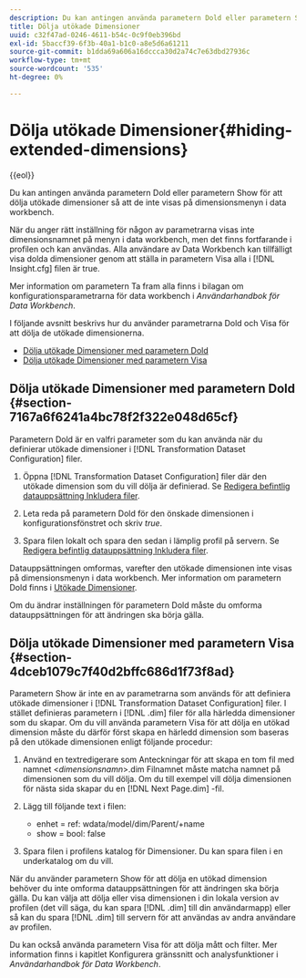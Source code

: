 ```yaml
---
description: Du kan antingen använda parametern Dold eller parametern Show för att dölja utökade dimensioner så att de inte visas på dimensionsmenyn i data workbench.
title: Dölja utökade Dimensioner
uuid: c32f47ad-0246-4611-b54c-0c9f0eb396bd
exl-id: 5baccf39-6f3b-40a1-b1c0-a8e5d6a61211
source-git-commit: b1dda69a606a16dccca30d2a74c7e63dbd27936c
workflow-type: tm+mt
source-wordcount: '535'
ht-degree: 0%

---
```


# Dölja utökade Dimensioner{#hiding-extended-dimensions}

{{eol}}

Du kan antingen använda parametern Dold eller parametern Show för att dölja utökade dimensioner så att de inte visas på dimensionsmenyn i data workbench.

När du anger rätt inställning för någon av parametrarna visas inte dimensionsnamnet på menyn i data workbench, men det finns fortfarande i profilen och kan användas. Alla användare av Data Workbench kan tillfälligt visa dolda dimensioner genom att ställa in parametern Visa alla i [!DNL Insight.cfg] filen är true.

Mer information om parametern Ta fram alla finns i bilagan om konfigurationsparametrarna för data workbench i *Användarhandbok för Data Workbench*.

I följande avsnitt beskrivs hur du använder parametrarna Dold och Visa för att dölja de utökade dimensionerna.

* [Dölja utökade Dimensioner med parametern Dold](../../../../home/c-dataset-const-proc/c-dataset-config-tools/c-hide-dataset-comp/c-hide-ex-dim.md#section-7167a6f6241a4bc78f2f322e048d65cf)
* [Dölja utökade Dimensioner med parametern Visa](../../../../home/c-dataset-const-proc/c-dataset-config-tools/c-hide-dataset-comp/c-hide-ex-dim.md#section-4dceb1079c7f40d2bffc686d1f73f8ad)

## Dölja utökade Dimensioner med parametern Dold {#section-7167a6f6241a4bc78f2f322e048d65cf}

Parametern Dold är en valfri parameter som du kan använda när du definierar utökade dimensioner i [!DNL Transformation Dataset Configuration] filer.

1. Öppna [!DNL Transformation Dataset Configuration] filer där den utökade dimension som du vill dölja är definierad. Se [Redigera befintlig datauppsättning Inkludera filer](../../../../home/c-dataset-const-proc/c-dataset-inc-files/c-work-dataset-inc-files/t-edit-ex-dataset-inc-files.md#task-456c04e38ebc425fb35677a6bb6aa077).

1. Leta reda på parametern Dold för den önskade dimensionen i konfigurationsfönstret och skriv *true*.
1. Spara filen lokalt och spara den sedan i lämplig profil på servern. Se [Redigera befintlig datauppsättning Inkludera filer](../../../../home/c-dataset-const-proc/c-dataset-inc-files/c-work-dataset-inc-files/t-edit-ex-dataset-inc-files.md#task-456c04e38ebc425fb35677a6bb6aa077).

Datauppsättningen omformas, varefter den utökade dimensionen inte visas på dimensionsmenyn i data workbench. Mer information om parametern Dold finns i [Utökade Dimensioner](../../../../home/c-dataset-const-proc/c-ex-dim/c-abt-ex-dim.md).

Om du ändrar inställningen för parametern Dold måste du omforma datauppsättningen för att ändringen ska börja gälla.

## Dölja utökade Dimensioner med parametern Visa {#section-4dceb1079c7f40d2bffc686d1f73f8ad}

Parametern Show är inte en av parametrarna som används för att definiera utökade dimensioner i [!DNL Transformation Dataset Configuration] filer. I stället definieras parametern i [!DNL .dim] filer för alla härledda dimensioner som du skapar. Om du vill använda parametern Visa för att dölja en utökad dimension måste du därför först skapa en härledd dimension som baseras på den utökade dimensionen enligt följande procedur:

1. Använd en textredigerare som Anteckningar för att skapa en tom fil med namnet &lt;*dimensionsnamn*>.dim Filnamnet måste matcha namnet på dimensionen som du vill dölja. Om du till exempel vill dölja dimensionen för nästa sida skapar du en [!DNL Next Page.dim] -fil.

1. Lägg till följande text i filen:

   * enhet = ref: wdata/model/dim/Parent/+name
   * show = bool: false

1. Spara filen i profilens katalog för Dimensioner. Du kan spara filen i en underkatalog om du vill.

När du använder parametern Show för att dölja en utökad dimension behöver du inte omforma datauppsättningen för att ändringen ska börja gälla. Du kan välja att dölja eller visa dimensionen i din lokala version av profilen (det vill säga, du kan spara [!DNL .dim] till din användarmapp) eller så kan du spara [!DNL .dim] till servern för att användas av andra användare av profilen.

Du kan också använda parametern Visa för att dölja mått och filter. Mer information finns i kapitlet Konfigurera gränssnitt och analysfunktioner i *Användarhandbok för Data Workbench*.
